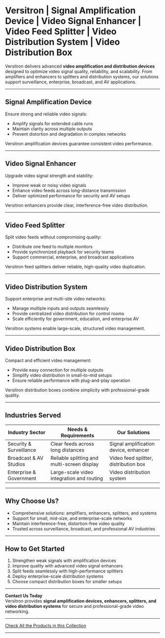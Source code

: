 # Versitron | Signal Amplification Device | Video Signal Enhancer | Video Feed Splitter | Video Distribution System | Video Distribution Box  

Versitron delivers advanced **video amplification and distribution devices** designed to optimize video signal quality, reliability, and scalability. From amplifiers and enhancers to splitters and distribution systems, our solutions support surveillance, enterprise, broadcast, and AV applications.  

---  

## Signal Amplification Device  

Ensure strong and reliable video signals:  

- Amplify signals for extended cable runs  
- Maintain clarity across multiple outputs  
- Prevent distortion and degradation in complex networks  

Versitron amplification devices guarantee consistent video performance.  

---  

## Video Signal Enhancer  

Upgrade video signal strength and stability:  

- Improve weak or noisy video signals  
- Enhance video feeds across long-distance transmission  
- Deliver optimized performance for security and AV setups  

Versitron enhancers provide clear, interference-free video distribution.  

---  

## Video Feed Splitter  

Split video feeds without compromising quality:  

- Distribute one feed to multiple monitors  
- Provide synchronized playback for security teams  
- Support commercial, enterprise, and broadcast applications  

Versitron feed splitters deliver reliable, high-quality video duplication.  

---  

## Video Distribution System  

Support enterprise and multi-site video networks:  

- Manage multiple inputs and outputs seamlessly  
- Provide centralized video distribution for control rooms  
- Scale efficiently for government, education, and enterprise AV  

Versitron systems enable large-scale, structured video management.  

---  

## Video Distribution Box  

Compact and efficient video management:  

- Provide easy connection for multiple outputs  
- Simplify video distribution in small-to-mid setups  
- Ensure reliable performance with plug-and-play operation  

Versitron distribution boxes combine simplicity with professional-grade quality.  

---  

## Industries Served  

| Industry Sector           | Needs & Requirements                           | Our Solutions                         |
|----------------------------|-----------------------------------------------|--------------------------------------|
| Security & Surveillance    | Clear feeds across long distances             | Signal amplification device, enhancer |
| Broadcast & AV Studios     | Reliable splitting and multi-screen display   | Video feed splitter, distribution box |
| Enterprise & Government    | Large-scale video integration and routing     | Video distribution system             |  

---  

## Why Choose Us?  

- Comprehensive solutions: amplifiers, enhancers, splitters, and systems  
- Support for small, mid-size, and enterprise-scale networks  
- Maintain interference-free, distortion-free video quality  
- Trusted across surveillance, broadcast, and professional AV industries  

---  

## How to Get Started  

1. Strengthen weak signals with amplification devices  
2. Improve quality with advanced video signal enhancers  
3. Split feeds seamlessly with high-performance splitters  
4. Deploy enterprise-scale distribution systems  
5. Choose compact distribution boxes for smaller setups  

---  

**Contact Us Today**  
Versitron provides **signal amplification devices, enhancers, splitters, and video distribution systems** for secure and professional-grade video networking.  

---  

[Check All the Products in this Collection](https://www.versitron.com/collections/video-distribution-amplifiers)  

---  

